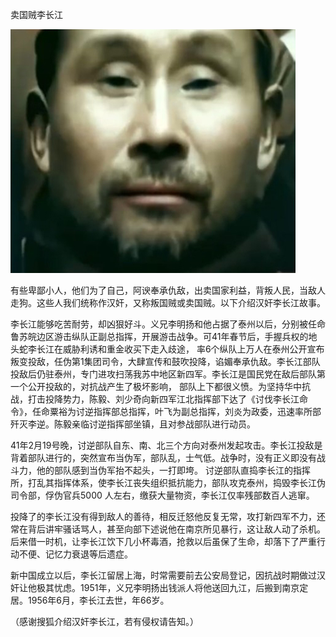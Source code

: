 卖国贼李长江


![汉奸李长江](https://github.com/ywangnccu/ywang/blob/main/images/betrayer.jpg)

有些卑鄙小人，他们为了自己，阿谀奉承仇敌，出卖国家利益，背叛人民，当敌人走狗。这些人我们统称作汉奸，又称叛国贼或卖国贼。以下介绍汉奸李长江故事。

李长江能够吃苦耐劳，却凶狠好斗。义兄李明扬和他占据了泰州以后，分别被任命鲁苏皖边区游击纵队正副总指挥，开展游击战争。可41年春节后，手握兵权的地头蛇李长江在威胁利诱和重金收买下走入歧途，
率6个纵队上万人在泰州公开宣布叛变投敌，任伪第1集团司令，大肆宣传和鼓吹投降，谄媚奉承仇敌。李长江部队投敌后仍驻泰州，专门进攻扫荡我苏中地区新四军。李长江是国民党在敌后部队第一个公开投敌的，对抗战产生了极坏影响，
部队上下都很义愤。为坚持华中抗战，打击投降势力，陈毅、刘少奇向新四军江北指挥部下达了《讨伐李长江命令》，任命粟裕为讨逆指挥部总指挥，叶飞为副总指挥，刘炎为政委，迅速率所部歼灭李逆。陈毅亲临讨逆指挥部坐镇，且对参战部队进行动员。

41年2月19号晚，讨逆部队自东、南、北三个方向对泰州发起攻击。李长江投敌是背着部队进行的，突然宣布当伪军，部队乱，士气低。战争时，没有正义即没有战斗力，他的部队感到当伪军抬不起头，一打即垮。
讨逆部队直捣李长江的指挥所，打乱其指挥体系，使李长江丧失组织抵抗能力，部队攻克泰州，捣毁李长江伪司令部，俘伪官兵5000 人左右，缴获大量物资，李长江仅率残部数百人逃窜。

投降了的李长江没有得到敌人的善待，相反迁怒他反复无常，攻打新四军不力，还常在背后讲牢骚话骂人，甚至向部下述说他在南京所见暴行，这让敌人动了杀机。后来借一时机，让李长江饮下几小杯毒酒，抢救以后虽保了生命，却落下了严重行动不便、记忆力衰退等后遗症。

新中国成立以后，李长江留居上海，时常需要前去公安局登记，因抗战时期做过汉奸让他极其忧虑。1951年，义兄李明扬出钱派人将他送回九江，后搬到南京定居。1956年6月，李长江去世，年66岁。


（感谢搜狐介绍汉奸李长江，若有侵权请告知。）

